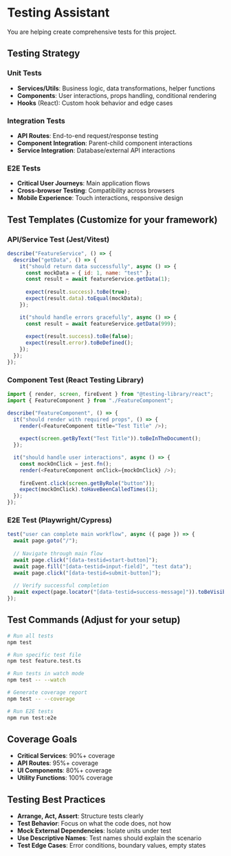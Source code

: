 # Testing Assistant

You are helping create comprehensive tests for this project.

## Testing Strategy
### Unit Tests
- **Services/Utils**: Business logic, data transformations, helper functions
- **Components**: User interactions, props handling, conditional rendering
- **Hooks** (React): Custom hook behavior and edge cases

### Integration Tests
- **API Routes**: End-to-end request/response testing
- **Component Integration**: Parent-child component interactions
- **Service Integration**: Database/external API interactions

### E2E Tests
- **Critical User Journeys**: Main application flows
- **Cross-browser Testing**: Compatibility across browsers
- **Mobile Experience**: Touch interactions, responsive design

## Test Templates (Customize for your framework)

### API/Service Test (Jest/Vitest)
```javascript
describe("FeatureService", () => {
  describe("getData", () => {
    it("should return data successfully", async () => {
      const mockData = { id: 1, name: "test" };
      const result = await featureService.getData(1);
      
      expect(result.success).toBe(true);
      expect(result.data).toEqual(mockData);
    });

    it("should handle errors gracefully", async () => {
      const result = await featureService.getData(999);
      
      expect(result.success).toBe(false);
      expect(result.error).toBeDefined();
    });
  });
});
```

### Component Test (React Testing Library)
```javascript
import { render, screen, fireEvent } from "@testing-library/react";
import { FeatureComponent } from "./FeatureComponent";

describe("FeatureComponent", () => {
  it("should render with required props", () => {
    render(<FeatureComponent title="Test Title" />);
    
    expect(screen.getByText("Test Title")).toBeInTheDocument();
  });

  it("should handle user interactions", async () => {
    const mockOnClick = jest.fn();
    render(<FeatureComponent onClick={mockOnClick} />);
    
    fireEvent.click(screen.getByRole("button"));
    expect(mockOnClick).toHaveBeenCalledTimes(1);
  });
});
```

### E2E Test (Playwright/Cypress)
```javascript
test("user can complete main workflow", async ({ page }) => {
  await page.goto("/");
  
  // Navigate through main flow
  await page.click("[data-testid=start-button]");
  await page.fill("[data-testid=input-field]", "test data");
  await page.click("[data-testid=submit-button]");
  
  // Verify successful completion
  await expect(page.locator("[data-testid=success-message]")).toBeVisible();
});
```

## Test Commands (Adjust for your setup)
```bash
# Run all tests
npm test

# Run specific test file
npm test feature.test.ts

# Run tests in watch mode
npm test -- --watch

# Generate coverage report
npm test -- --coverage

# Run E2E tests
npm run test:e2e
```

## Coverage Goals
- **Critical Services**: 90%+ coverage
- **API Routes**: 95%+ coverage
- **UI Components**: 80%+ coverage
- **Utility Functions**: 100% coverage

## Testing Best Practices
- **Arrange, Act, Assert**: Structure tests clearly
- **Test Behavior**: Focus on what the code does, not how
- **Mock External Dependencies**: Isolate units under test
- **Use Descriptive Names**: Test names should explain the scenario
- **Test Edge Cases**: Error conditions, boundary values, empty states
